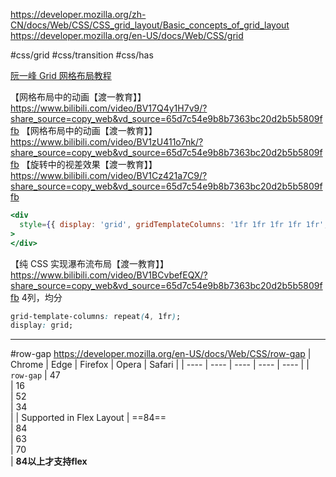 https://developer.mozilla.org/zh-CN/docs/Web/CSS/CSS_grid_layout/Basic_concepts_of_grid_layout
https://developer.mozilla.org/en-US/docs/Web/CSS/grid

#css/grid #css/transition #css/has

[阮一峰 Grid 网格布局教程](https://ruanyifeng.com/blog/2019/03/grid-layout-tutorial.html)

【网格布局中的动画【渡一教育】】 https://www.bilibili.com/video/BV17Q4y1H7v9/?share_source=copy_web&vd_source=65d7c54e9b8b7363bc20d2b5b5809ffb
【网格布局中的动画【渡一教育】】 https://www.bilibili.com/video/BV1zU411o7nk/?share_source=copy_web&vd_source=65d7c54e9b8b7363bc20d2b5b5809ffb
【旋转中的视差效果【渡一教育】】 https://www.bilibili.com/video/BV1Cz421a7C9/?share_source=copy_web&vd_source=65d7c54e9b8b7363bc20d2b5b5809ffb

```jsx
<div
  style={{ display: 'grid', gridTemplateColumns: '1fr 1fr 1fr 1fr 1fr', gap: 10, maxHeight: 300, overflow: 'auto', marginBottom: 10, padding: 0, gridTemplateRows:'1fr' }}
>
</div>
```

【纯 CSS 实现瀑布流布局【渡一教育】】 https://www.bilibili.com/video/BV1BCvbefEQX/?share_source=copy_web&vd_source=65d7c54e9b8b7363bc20d2b5b5809ffb
4列，均分
```css
grid-template-columns: repeat(4, 1fr);
display: grid;
```

---
#row-gap
https://developer.mozilla.org/en-US/docs/Web/CSS/row-gap
| Chrome | Edge | Firefox | Opera | Safari |
| ---- | ---- | ---- | ---- | ---- |
| `row-gap` | 47<br> | 16<br> | 52<br> | 34<br> |
| Supported in Flex Layout | ==84==<br> | 84<br> | 63<br> | 70<br> |
**84以上才支持flex**
